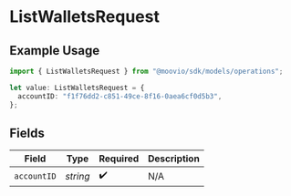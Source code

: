 # ListWalletsRequest

## Example Usage

```typescript
import { ListWalletsRequest } from "@moovio/sdk/models/operations";

let value: ListWalletsRequest = {
  accountID: "f1f76dd2-c851-49ce-8f16-0aea6cf0d5b3",
};
```

## Fields

| Field              | Type               | Required           | Description        |
| ------------------ | ------------------ | ------------------ | ------------------ |
| `accountID`        | *string*           | :heavy_check_mark: | N/A                |